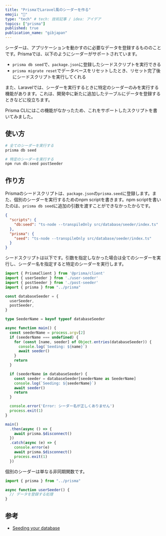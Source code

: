 ```yaml
---
title: "PrismaでLaravel風のシーダーを作る"
emoji: "🌊"
type: "tech" # tech: 技術記事 / idea: アイデア
topics: ["prisma"]
published: true
publication_name: "gibjapan"
---
```


シーダーは、アプリケーションを動かすのに必要なデータを登録するもののことです。Prismaでは、以下のようにシーダーがサポートされています。

- `prisma db seed`で、`package.json`に登録したシードスクリプトを実行できる
- `prisma migrate reset`でデータベースをリセットしたとき、リセット完了後にシードスクリプトを実行してくれる

また、Laravelでは、シーダーを実行するときに特定のシーダーのみを実行する機能があります。これは、開発中に新たに追加したテーブルにデータを登録するときなどに役立ちます。

Prisma CLIにはこの機能がなかったため、これをサポートしたスクリプトを書いてみました。

## 使い方

```bash
# 全てのシーダーを実行する
prisma db seed

# 特定のシーダーを実行する
npm run db:seed postSeeder
```

## 作り方

Prismaのシードスクリプトは、`package.json`の`prisma.seed`に登録します。また、個別のシーダーを実行するためのnpm scriptを書きます。npm scriptを書いたのは、`prisma db seed`に追加の引数を渡すことができなかったからです。

```json:package.json
{
  "scripts": {
    "db:seed": "ts-node --transpileOnly src/database/seeder/index.ts"
  },
  "prisma": {
    "seed": "ts-node --transpileOnly src/database/seeder/index.ts"
  }
}
```

シードスクリプトは以下です。引数を指定しなかった場合は全てのシーダーを実行し、シーダー名を指定すると特定のシーダーを実行します。

```ts:src/database/seeder/index.ts
import { PrismaClient } from '@prisma/client'
import { userSeeder } from './user-seeder'
import { postSeeder } from './post-seeder'
import { prisma } from "../prisma"

const databaseSeeder = {
  userSeeder,
  postSeeder,
}

type SeederName = keyof typeof databaseSeeder

async function main() {
  const seederName = process.argv[2]
  if (seederName === undefined) {
    for (const [name, seeder] of Object.entries(databaseSeeder)) {
      console.log(`Seeding: ${name}`)
      await seeder()
    }
    return
  }

  if (seederName in databaseSeeder) {
    const seeder = databaseSeeder[seederName as SeederName]
    console.log(`Seeding: ${seederName}`)
    await seeder()
    return
  }

  console.error('Error: シーダー名が正しくありません')
  process.exit(1)
}

main()
  .then(async () => {
    await prisma.$disconnect()
  })
  .catch(async (e) => {
    console.error(e)
    await prisma.$disconnect()
    process.exit(1)
  })
```

個別のシーダーは単なる非同期関数です。

```ts:src/database/seeder/user-seeder.ts
import { prisma } from "../prisma"

async function userSeeder() {
  // データを登録する処理
}
```

## 参考

- [Seeding your database](https://www.prisma.io/docs/guides/database/seed-database)
